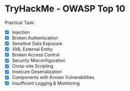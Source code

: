 # TryHackMe - OWASP Top 10
  
Practical Task:  
  
- [x] Injection
- [x] Broken Authentication
- [x] Sensitive Data Exposure
- [x] XML External Entity
- [x] Broken Access Control
- [x] Security Misconfiguration
- [x] Cross-site Scripting
- [x] Insecure Deserialization 
- [x] Components with Known Vulnerabilities
- [x] Insufficent Logging & Monitoring
